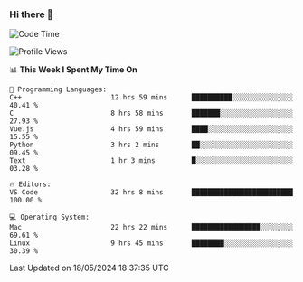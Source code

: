 ### Hi there 👋

<!--START_SECTION:waka-->
![Code Time](http://img.shields.io/badge/Code%20Time-606%20hrs%2043%20mins-blue)

![Profile Views](http://img.shields.io/badge/Profile%20Views-3-blue)

📊 **This Week I Spent My Time On** 

```text
💬 Programming Languages: 
C++                      12 hrs 59 mins      ██████████░░░░░░░░░░░░░░░   40.41 % 
C                        8 hrs 58 mins       ███████░░░░░░░░░░░░░░░░░░   27.93 % 
Vue.js                   4 hrs 59 mins       ████░░░░░░░░░░░░░░░░░░░░░   15.55 % 
Python                   3 hrs 2 mins        ██░░░░░░░░░░░░░░░░░░░░░░░   09.45 % 
Text                     1 hr 3 mins         █░░░░░░░░░░░░░░░░░░░░░░░░   03.28 % 

🔥 Editors: 
VS Code                  32 hrs 8 mins       █████████████████████████   100.00 % 

💻 Operating System: 
Mac                      22 hrs 22 mins      █████████████████░░░░░░░░   69.61 % 
Linux                    9 hrs 45 mins       ████████░░░░░░░░░░░░░░░░░   30.39 % 
```


 Last Updated on 18/05/2024 18:37:35 UTC
<!--END_SECTION:waka-->

<!--
**JackeyHua-SJTU/JackeyHua-SJTU** is a ✨ _special_ ✨ repository because its `README.md` (this file) appears on your GitHub profile.

Here are some ideas to get you started:

- 🔭 I’m currently working on ...
- 🌱 I’m currently learning ...
- 👯 I’m looking to collaborate on ...
- 🤔 I’m looking for help with ...
- 💬 Ask me about ...
- 📫 How to reach me: ...
- 😄 Pronouns: ...
- ⚡ Fun fact: ...
-->

